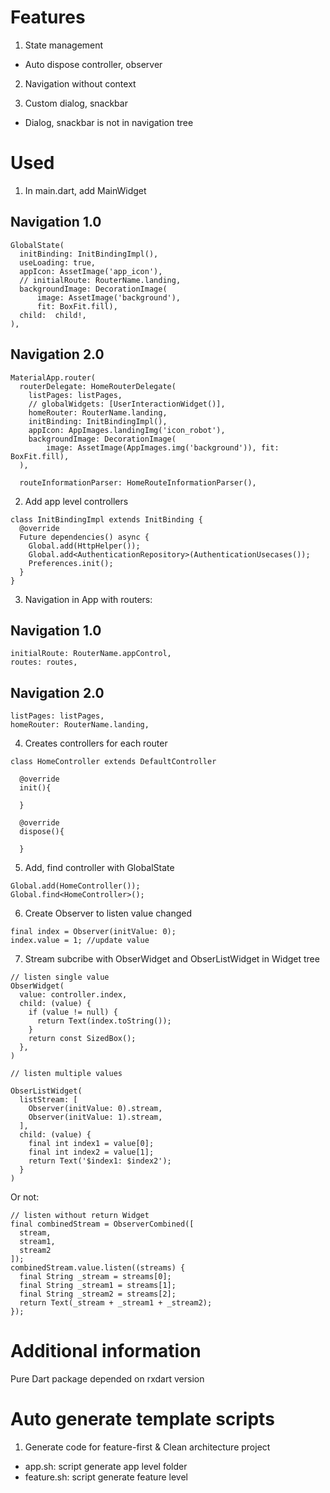 <!--
This README describes the package. If you publish this package to pub.dev,
this README's contents appear on the landing page for your package.

For information about how to write a good package README, see the guide for
[writing package pages](https://dart.dev/guides/libraries/writing-package-pages).

For general information about developing packages, see the Dart guide for
[creating packages](https://dart.dev/guides/libraries/create-library-packages)
and the Flutter guide for
[developing packages and plugins](https://flutter.dev/developing-packages).
-->


# Features

1. State management
- Auto dispose controller, observer

2. Navigation without context

3. Custom dialog, snackbar 
- Dialog, snackbar is not in navigation tree

# Used


1. In main.dart, add MainWidget
## Navigation 1.0
```
GlobalState(
  initBinding: InitBindingImpl(),
  useLoading: true,
  appIcon: AssetImage('app_icon'),
  // initialRoute: RouterName.landing,
  backgroundImage: DecorationImage(
      image: AssetImage('background'),
      fit: BoxFit.fill),
  child:  child!,
),
```
## Navigation 2.0
```
MaterialApp.router(
  routerDelegate: HomeRouterDelegate(
    listPages: listPages,
    // globalWidgets: [UserInteractionWidget()],
    homeRouter: RouterName.landing,
    initBinding: InitBindingImpl(),
    appIcon: AppImages.landingImg('icon_robot'),
    backgroundImage: DecorationImage(
        image: AssetImage(AppImages.img('background')), fit: BoxFit.fill),
  ),

  routeInformationParser: HomeRouteInformationParser(),
```

2. Add app level controllers
```
class InitBindingImpl extends InitBinding {
  @override
  Future dependencies() async {
    Global.add(HttpHelper());
    Global.add<AuthenticationRepository>(AuthenticationUsecases());
    Preferences.init();
  }
}
```

3. Navigation in App with routers:
## Navigation 1.0
```
initialRoute: RouterName.appControl,
routes: routes,
```
## Navigation 2.0
```
listPages: listPages,
homeRouter: RouterName.landing,
```

4. Creates controllers for each router
```
class HomeController extends DefaultController

  @override
  init(){

  }

  @override
  dispose(){

  }
```

5. Add, find controller with GlobalState
```
Global.add(HomeController());
Global.find<HomeController>();
```

6. Create Observer to listen value changed
```
final index = Observer(initValue: 0);
index.value = 1; //update value
```
7. Stream subcribe with ObserWidget and ObserListWidget in Widget tree

```
// listen single value
ObserWidget(
  value: controller.index,
  child: (value) {
    if (value != null) {
      return Text(index.toString());
    }
    return const SizedBox();
  },
)
```

```
// listen multiple values

ObserListWidget(
  listStream: [
    Observer(initValue: 0).stream,
    Observer(initValue: 1).stream,
  ],
  child: (value) {
    final int index1 = value[0];
    final int index2 = value[1];
    return Text('$index1: $index2');
  }
)
```

Or not: 
```
// listen without return Widget
final combinedStream = ObserverCombined([
  stream,
  stream1,
  stream2
]);
combinedStream.value.listen((streams) {
  final String _stream = streams[0];
  final String _stream1 = streams[1];
  final String _stream2 = streams[2];
  return Text(_stream + _stream1 + _stream2);
});
```
# Additional information

Pure Dart package depended on rxdart version


# Auto generate template scripts
1. Generate code for feature-first & Clean architecture project
- app.sh: script generate app level folder
- feature.sh: script generate feature level